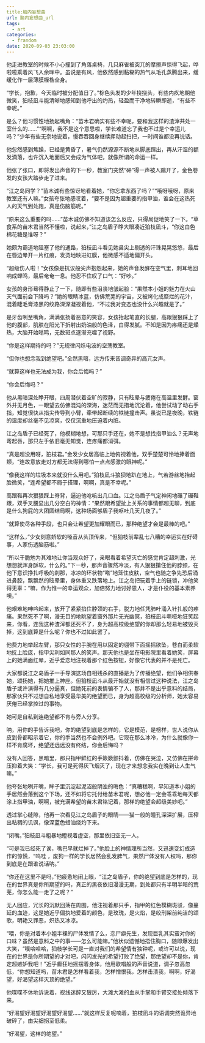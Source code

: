 ```yaml
---
title:脑内妄想曲
url: 脑内妄想曲_url
tags:
  - art
categories:
  - frandom
date: 2020-09-03 23:03:00
---
```

他走进教室的时候不小心撞到了角落桌椅，几只麻雀被突兀的摩擦声惊得飞起，哗啦啦乘着风飞入余晖中。虽说是有风，他依然感到黏糊的热气从毛孔蒸腾出来，缓缓化作一层薄膜桎梏全身。
<!-- more -->

“学长，抱歉，今天临时被分配值日了。”棕色头发的少年挠挠头，有些内疚地朝他微笑，狛枝凪斗能清晰地感知到他呼出的灼热，轻盈而干净地转瞬即逝，“有些不幸呢。”

是么？他习惯性地扬起嘴角：“苗木君确实有些不幸呢，要和我这样的渣滓共处一室什么的……”“啊啊，我不是这个意思啦，学长难道忘了我也不过是个幸运儿吗？”少年有些无奈地说着，慢吞吞回身继续挥动起扫把，一时间谁都没再说话。

他忽然感到焦躁，已经是黄昏了，暑气仍然源源不断地从脚底蹿出，再从汗湿的额发滴落，也许沉入地面后又会成为气体吧，就像所谓的命运一样。

他张了张口，即将发出声音的下一秒，教室门突然“砰”得一声被人踹开了，金色卷发的女孩大踏步走了进来。

“江之岛同学？”苗木诚有些惊讶地看着她，“你忘拿东西了吗？”“哦呀哦呀，原来教室还有人嘛。”女孩夸张地感叹着，“要不是因为超重要的指甲油，谁会在这热死人的天气到处跑，真是伤脑筋呢。”

“原来这么重要的吗……”苗木诚仿佛不知道该怎么反应，只得局促地笑了一下。“草食系的苗木君当然不懂啦，说起来，”江之岛盾子睁大眼凑近狛枝凪斗，“你这白色棉花糖是谁呀？”

她颇为霸道地阻塞了他的通路，狛枝凪斗看见她鼻尖上剔透的汗珠晃晃悠悠，最后在唇边晕开一片红痕，发烫地映进虹膜，他微感不适地偏开头。

“超级伤人啦！”女孩像是抗议般尖声抱怨起来，她的声音发酵在空气里，刺耳地回响成蝉鸣，最后奄奄一息。他忍不住叹了口气：“好吵。”

女孩的身形蓦得静止了一下，随即有些沮丧地皱起脸：“果然本小姐的魅力在火山天气面前会下降吗？”她的眼睛冰蓝，仿佛荒芜的宇宙，又被烤化成糜烂的花汁，混着睫毛膏漆黑的纹路深深凝视着他，“不过我对变态也没什么兴趣就是了。”

是牙齿咧至嘴角，满满张扬着恶意的笑容，女孩抬起笔直的长腿，高跟狠狠踩上了他的腹部，肌肤在阳光下折射出奶油般的色泽，白得发腻。不知是因为疼痛还是燥热，大脑开始嗡鸣，无数斑点逐渐充噬了视野。

“你是这样期待的吗？”无规律闪烁电波的空荡教室。

“但你也想念我到绝望吧。”全然黑暗，远方传来音调奇异的高亢女声。

“就算这样也无法成为我，你会后悔吗？”

“你会后悔吗？”



他从黑暗深处睁开眼，四周潜伏着空旷的寂静，只有眩晕与疲倦在高温里发酵。窗外并无月色，一眼望去仿佛混沌的深海，迷茫而无措地沉沦着，他尝试动了动右手指，知觉很快从指尖传导到小臂，牵带起断续的铁链撞击声。虽说已是夜晚，铁链的温度却丝毫不见凉爽，仅仅沉重地压迫着内脏。

江之岛盾子已经死了，他模糊地想，可那只手还在，她不是想找指甲油么？无声地弯起唇，那只左手依旧毫无知觉，连疼痛都消弭。

“真是超没用呀，狛枝君。”金发少女居高临上地俯视着他，双手楚楚可怜地捧着面颊，“连故意放走对方都无法得到哪怕一点点感激的眼神呢。”

“像我这样的垃圾本来就没什么用吧。”狛枝凪斗狼狈地趴在地上，气若游丝地抬起脸微笑，“连希望都不屑于搭理，啊啊，真是不幸呢。”

高跟鞋再次狠狠踩上脊背，逼迫他呛咳出几口血。江之岛盾子气定神闲地碾了碾鞋跟，双手叉腰显出几分空白的神情：“果然跟希望扯上关系的事情都超无聊，到底是什么狗屁的大团圆结局啊，这种场面够盾子我呕吐几天几夜了。”

“就算使尽各种手段，也只会让希望更加耀眼而已，那种绝望才会是最棒的吧。”

“这样么，”少女刻意娇软的嗓音从头顶传来，“但狛枝前辈乱七八糟的幸运实在好碍事，人家伤透脑筋啦。”

“所以干脆勉为其难地让你当观众好了，亲眼看着希望灭亡的感觉肯定超刺激，光想想就浑身酥软，什么的。”下一秒，那声音骤然冷淡，有人狠狠攥住他的脖颈，在他下意识挣扎呼吸的刹那，冰凉的环状物“嗒”地笼住皮肤，空气也随之争先恐后涌进鼻腔，飘飘然的眩晕里，身体重又跌落地上。江之岛把玩着手上的链锁，冲他笑得无辜：“嘛，作为惟一的幸运观众，加倍努力地讨好恩人，才是仆役的基本素养噢。”

他艰难地呻吟起来，放开了紧紧掐住脖颈的右手，脱力地任凭肺叶涌入针扎般的疼痛。果然死不了啊，漫无目的地眺望着窗外那片无光幽冥，狛枝凪斗嘶哑地狂笑起来，你看，连我这种渣滓都还死不了，身为超高校级绝望的你却那么轻易地被毁灭掉，这到底算是什么呢？你也不过如此罢了。

他费力地举起左臂，那只女性的手腕在用以固定的绷带下面摇摇欲坠，苍白而柔软地抚上脸庞，指甲尖利如同那人的笑声。那天他也是坐在电影院里看着她笑，屏幕上的她满面红晕，近乎爱恋地注视着那个红色按钮，好像它代表的并不是死亡。

大家都说江之岛盾子一手导演这场自相残杀的直播是为了传播绝望，他们争相供奉她，颂扬她，把她推上神座。但狛枝凪斗从最开始就没有相信过这种说法，江之岛盾子或许演得有几分逼真，但她死前的表情骗不了人，那并不是出乎意料的结局，那家伙只不过想自私地享受最华美的绝望而已，身为超高校级的分析师，她太容易厌倦已经掌控过的事物。

她可是自私到连绝望都不肯与旁人分享。

呐，用你的手告诉我吧，你的绝望到底是怎样的，它是模范，是榜样，世人说你从皮到骨都昭示着它，你的手当然也不会例外吧。它现在那么冰冷，为什么就像你一样不肯腐坏，绝望还远远没有终结，你会后悔吗？

没有人回答，黑暗里，那只指甲鲜红的手簌簌颤抖着，仿佛在哭泣，又仿佛在拼命压抑着大笑：“学长，我可是死得灰飞烟灭了，现在才来想念我实在晚到让人生气嘛。”

他夸张地咧开嘴，眸子里沉淀起泥沼般阴浊的晦色：“真糟糕啊，早知道本小姐的手居然会落到这个下场，还不如将它托付给苗木君呢，想必他一定会乖乖地每天都涂上指甲油，啊啊，被充满希望的苗木君铭记着，那样的绝望会超级美妙吧。”

透过掌心缝隙，他再一次看见江之岛盾子的眼睛——猫一般的瞳孔深深扩展，压榨出粘稠的讥讽，像深蓝色蜡油烧灼下来。

“闭嘴。”狛枝凪斗粗暴地瞪视着虚空，那里依旧空无一人。

“可是我已经死了诶，嘴巴早就烂掉了。”他脸上的神情理所当然，又迅速变幻成造作的惊慌，“呜哇 ，废狗一样的学长居然会乱发脾气，果然尸体没有人权吗，那你到底是在跟谁说话呐。”

“你还在这里不是吗，”他疲惫地闭上眼，“江之岛盾子，你的绝望到底是怎样的，现在的世界真是你所期望的吗，真正的黑夜依旧漫漫无期，到处都只有半明半暗的荒芜，你怎么能一走了之呢？”

无人回应，冗长的沉默回荡在周围，他注视着那只手，指甲的红色模糊斑驳，像蔓延的血迹，这是她近乎偏执地爱着的颜色，是玫瑰，是火焰，是绞刑架前纯洁的颂歌，明艳又罪恶，炽热又冰凉。

“喂，你是对着本小姐半裸的尸体发情了么，恋尸癖先生，发现巨乳其实蛮对你的口味？虽然是意料之中的事——怎么可能嘛。”他状似遗憾地捂住胸口，随即爆发出大笑，“噗哈哈哈，狛枝学长可是一直对我们的希望情有独钟呢，或许可以说，现在的世界是你所期望的才对吧，闪闪发光的希望打败了绝望，那绝望却不是你，肯定超嫉妒我吧！”近乎癫狂地摇摆着身体，他用歌唱般的声音说道，调子忽高忽低，“你想知道吗，苗木君是怎样看着我，怎样憎恨我，怎样击溃我，啊啊，好渴望，好渴望这样灭顶的绝望。”

他喋喋不休地诉说着，视线迷醉又狠厉，大滩大滩的血从手掌和手臂交接处倾落下来。

“好渴望好渴望好渴望好渴望……”就这样反复呢喃着，狛枝凪斗的语调突然诡异地破碎了，由尖细拐至低柔。

“好渴望，这样的绝望。”
